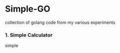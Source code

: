 # Simple-GO
collection of golang code from my various experiments

### 1. Simple Calculator
<p> simple </p>
